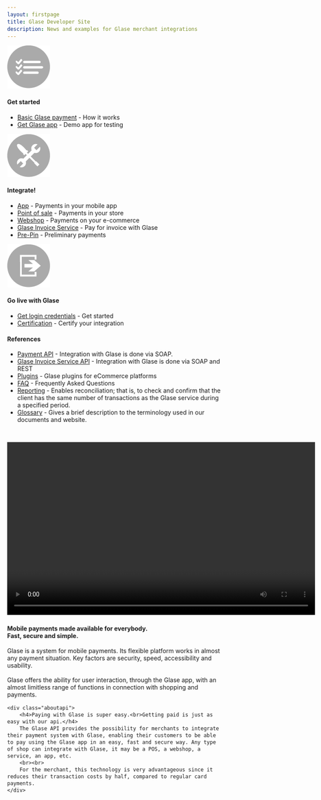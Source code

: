 ```yaml
---
layout: firstpage
title: Glase Developer Site
description: News and examples for Glase merchant integrations
---
```

<div class="inner-nomargin">
	<div class="boxes">
	 <div class="box">
	  <div class="center">
		 <img src="/assets/images/start.png">
	  <h4>Get started</h4>
	 </div>
	  <ul>
	   <li><a href="merchant/payment">Basic Glase payment</a> - How it works</li>
	   <li><a href="app/">Get Glase app</a> - Demo app for testing</li>
	  </ul>
	 </div>
	 <div class="box">
	 <div class="center">
		 <img src="/assets/images/build.png">
		 <h4>Integrate!</h4>
	 </div>
	  <ul>
	   <li><a href="merchant/inapp">App</a> - Payments in your mobile app</li>
	   <li><a href="merchant/pos">Point of sale</a> - Payments in your store</li>
	   <li><a href="merchant/webshop">Webshop</a> - Payments on your e-commerce</li>
	   <li><a href="merchant/invoiceservice">Glase Invoice Service</a> - Pay for invoice with Glase</li>
	   <li><a href="merchant/prepin">Pre-Pin</a> - Preliminary payments</li>
	  </ul>
	 </div>
	<div class="box">
	 	<div class="center">
		 <img src="/assets/images/golive.png">
		 <h4>Go live with Glase</h4>
		</div>
		<ul>
		   <li><a href="merchant/reference/signup.html">Get login credentials</a> - Get started</li>
			<li><a href="merchant/reference/certification.html">Certification</a> - Certify your integration</li>  
		</ul>
	</div>
</div>


 <div class="margin">

 <h4>References</h4>
  <ul>
   <li><a href="merchant/reference/api.html">Payment API</a> - Integration with Glase is done via SOAP.</li>
   <li><a href="/merchant/reference/invoiceserviceapi.html">Glase Invoice Service API</a> - Integration with Glase is done via SOAP and REST</li>
   <li><a href="plugins/">Plugins</a> - Glase plugins for eCommerce platforms</li>
   <li><a href="faq/">FAQ</a> - Frequently Asked Questions</li>
   <li><a href="merchant/reference/reporting.html">Reporting</a> - Enables reconciliation; that is, to check and confirm that the client has the same number of transactions as the Glase service during a specified period.</li>
   <!-- li><a href="merchant/reference/loyalty.html">Loyalty</a></li -->
   <li><a href="merchant/reference/glossary.html">Glossary</a> - Gives a brief description to the terminology used in our documents and website.</li>
  </ul>

<div style="text-align: center; padding-top: 30px;">
	<video width="718" height="403" controls>
	  <source src="downloads/GoldenBar_YT_25_SEC_ENG.mp4" type="video/mp4">
	  Your browser does not support the video tag.
	</video>
</div>

 <!-- iframe title="YouTube video player" class="youtube-player" type="text/html"
width="320" height="195" src="https://www.youtube.com/watch?v=pTVv3ssb-WY" frameborder="0" allowFullScreen></iframe -->

 </div>

<div class="margin">
	<div class="aboutseqr">
		<h4>Mobile payments made available for everybody.<br>Fast, secure and simple.</h4>
		Glase is a system for mobile payments. Its flexible platform works in almost any payment situation. Key factors are security, speed, accessibility and usability.
		<br><br>
		Glase offers the ability for user interaction, through the Glase app, with an almost limitless range of functions in connection with shopping and payments.
	</div>

	<div class="aboutapi">
		<h4>Paying with Glase is super easy.<br>Getting paid is just as easy with our api.</h4>
		The Glase API provides the possibility for merchants to integrate their payment system with Glase, enabling their customers to be able to pay using the Glase app in an easy, fast and secure way. Any type of shop can integrate with Glase, it may be a POS, a webshop, a service, an app, etc.
		<br><br>
		For the merchant, this technology is very advantageous since it reduces their transaction costs by half, compared to regular card payments.
	</div>
</div>
</div>
